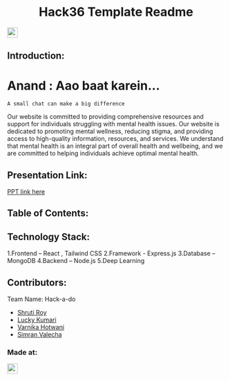 <h1 align="center">Hack36 Template Readme</h1>
<p align="center">
</p>

<a href="https://hack36.com"> <img src="https://i.postimg.cc/RFFWF4vg/built-at-hack.jpg" height=24px> </a>


## Introduction:
 # Anand : Aao baat karein...
    A small chat can make a big difference
    
  Our website is committed to providing comprehensive resources and support for individuals struggling with mental health issues.
Our website is dedicated to promoting mental wellness, reducing stigma, and providing access to high-quality information, resources, and services. We understand that mental health is an integral part of overall health and wellbeing, and we are committed to helping individuals achieve optimal mental health.



  
## Presentation Link:
  <a href="https://docs.google.com/presentation/d/1y0qeCBmglfNcs4wvWwl5dPYk6cu3oQ9V/edit?usp=share_link&ouid=101513313812274202198&rtpof=true&sd=true"> PPT link here </a>
  
  
## Table of Contents:

## Technology Stack:
1.Frontend – React , Tailwind CSS
2.Framework - Express.js
3.Database – MongoDB
4.Backend – Node.js
5.Deep Learning


  

## Contributors:

Team Name: Hack-a-do
* [Shruti Roy](https://github.com/sheshruti)
* [Lucky Kumari](https://github.com/Lucky-coder14)
* [Varnika Hotwani](https://github.com/Varnika-Hotwani)
* [Simran Valecha](https://github.com/Simran-Valecha)


### Made at:
<a href="https://hack36.com"> <img src="https://i.postimg.cc/RFFWF4vg/built-at-hack.jpg" height=24px> </a>
